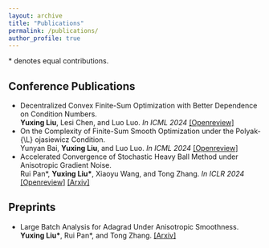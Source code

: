 ```yaml
---
layout: archive
title: "Publications"
permalink: /publications/
author_profile: true
---
```


 \* denotes equal contributions.

## Conference Publications
* Decentralized Convex Finite-Sum Optimization with Better Dependence on Condition Numbers.\
  **Yuxing Liu**, Lesi Chen, and Luo Luo. *In ICML 2024* [[Openreview]](https://openreview.net/forum?id=LLdeUPOUXk)
* On the Complexity of Finite-Sum Smooth Optimization under the Polyak-{\L} ojasiewicz Condition.\
  Yunyan Bai, **Yuxing Liu**, and Luo Luo. *In ICML 2024* [[Openreview]](https://openreview.net/forum?id=leJGQCron2)
* Accelerated Convergence of Stochastic Heavy Ball Method under Anisotropic Gradient Noise. \
  Rui Pan\*, **Yuxing Liu\***, Xiaoyu Wang, and Tong Zhang. *In ICLR 2024* [[Openreview]](https://openreview.net/forum?id=CIqjp9yTDq) [[Arxiv]](https://arxiv.org/abs/2312.14567) 

## Preprints 
* Large Batch Analysis for Adagrad Under Anisotropic Smoothness.\
  **Yuxing Liu\***, Rui Pan\*, and Tong Zhang. [[Arxiv]](https://arxiv.org/abs/2406.15244)
